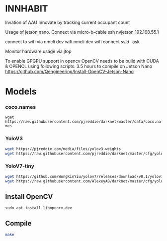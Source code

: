 # INNHABIT
Invation of AAU Innovate by tracking current occupant count




Usage of jetson nano.
Connect via micro-b-cable
ssh nvjetson 192.168.55.1

connect to wifi via
nmcli dev wifi
nmcli dev wifi connect *ssid* -ask

Monitor hardware usage via
jtop

To enable GPGPU support in opencv
OpenCV needs to be build with CUDA & OPENCL using following scripts.  3.5 hours to compile on Jetson Nano
https://github.com/Qengineering/Install-OpenCV-Jetson-Nano


# Models

### coco.names
`wget https://raw.githubusercontent.com/pjreddie/darknet/master/data/coco.names`

### YoloV3
```sh
wget https://pjreddie.com/media/files/yolov3.weights
wget https://raw.githubusercontent.com/pjreddie/darknet/master/cfg/yolov3.cfg
```

### YoloV7-tiny
```sh
wget https://github.com/WongKinYiu/yolov7/releases/download/v0.1/yolov7-tiny.weights
wget https://raw.githubusercontent.com/AlexeyAB/darknet/master/cfg/yolov7-tiny.cfg
```

## Install OpenCV
`sudo apt install libopencv-dev`

## Compile
```sh
make
```

